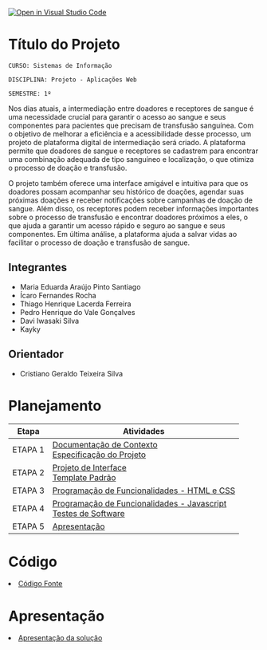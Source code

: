 [![Open in Visual Studio Code](https://classroom.github.com/assets/open-in-vscode-c66648af7eb3fe8bc4f294546bfd86ef473780cde1dea487d3c4ff354943c9ae.svg)](https://classroom.github.com/online_ide?assignment_repo_id=10651518&assignment_repo_type=AssignmentRepo)
# Título do Projeto

`CURSO: Sistemas de Informação`

`DISCIPLINA: Projeto - Aplicações Web`

`SEMESTRE: 1º`

Nos dias atuais, a intermediação entre doadores e receptores de sangue é uma necessidade crucial para garantir o acesso ao sangue e seus componentes para pacientes que precisam de transfusão sanguínea. Com o objetivo de melhorar a eficiência e a acessibilidade desse processo, um projeto de plataforma digital de intermediação será criado. A plataforma permite que doadores de sangue e receptores se cadastrem para encontrar uma combinação adequada de tipo sanguíneo e localização, o que otimiza o processo de doação e transfusão.

O projeto também oferece uma interface amigável e intuitiva para que os doadores possam acompanhar seu histórico de doações, agendar suas próximas doações e receber notificações sobre campanhas de doação de sangue. Além disso, os receptores podem receber informações importantes sobre o processo de transfusão e encontrar doadores próximos a eles, o que ajuda a garantir um acesso rápido e seguro ao sangue e seus componentes. Em última análise, a plataforma ajuda a salvar vidas ao facilitar o processo de doação e transfusão de sangue.

## Integrantes

* Maria Eduarda Araújo Pinto Santiago
* Ícaro Fernandes Rocha
* Thiago Henrique Lacerda Ferreira
* Pedro Henrique do Vale Gonçalves
* Davi Iwasaki Silva
* Kayky 

## Orientador

* Cristiano Geraldo Teixeira Silva

# Planejamento

| Etapa         | Atividades |
|  :----:   | ----------- |
| ETAPA 1         |[Documentação de Contexto](docs/context.md) <br> [Especificação do Projeto](docs/especification.md) |
| ETAPA 2         |[Projeto de Interface](docs/interface.md) <br> [Template Padrão](docs/template.md) |
| ETAPA 3         |[Programação de Funcionalidades - HTML e CSS](docs/development.md) |
| ETAPA 4        |[Programação de Funcionalidades - Javascript](docs/development.md) <br> [Testes de Software ](docs/tests.md) |
| ETAPA 5         | [Apresentação](presentation/README.md) |

# Código

<li><a href="src/README.md"> Código Fonte</a></li>

# Apresentação

<li><a href="presentation/README.md"> Apresentação da solução</a></li>
